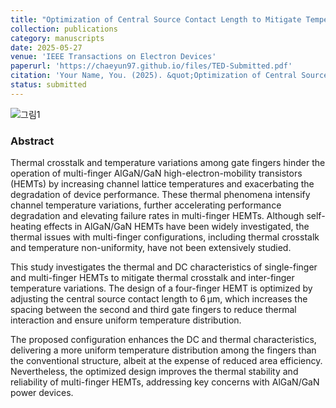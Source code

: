 ```yaml
---
title: "Optimization of Central Source Contact Length to Mitigate Temperature Variation and Thermal Crosstalk in Multi-Finger AlGaN/GaN HEMTs: Reliability-based Simulation"
collection: publications
category: manuscripts
date: 2025-05-27
venue: 'IEEE Transactions on Electron Devices'
paperurl: 'https://chaeyun97.github.io/files/TED-Submitted.pdf'
citation: 'Your Name, You. (2025). &quot;Optimization of Central Source Contact Length...&quot; <i>IEEE Trans. Electron Devices</i>.'
status: submitted
---
```

![그림1](/images/그림1.jpg)
### Abstract
<div class="justify-text">
Thermal crosstalk and temperature variations among gate fingers hinder the operation of multi-finger AlGaN/GaN high-electron-mobility transistors (HEMTs) by increasing channel lattice temperatures and exacerbating the degradation of device performance.  
These thermal phenomena intensify channel temperature variations, further accelerating performance degradation and elevating failure rates in multi-finger HEMTs.  
Although self-heating effects in AlGaN/GaN HEMTs have been widely investigated, the thermal issues with multi-finger configurations, including thermal crosstalk and temperature non-uniformity, have not been extensively studied.

This study investigates the thermal and DC characteristics of single-finger and multi-finger HEMTs to mitigate thermal crosstalk and inter-finger temperature variations. The design of a four-finger HEMT is optimized by adjusting the central source contact length to 6 μm, which increases the spacing between the second and third gate fingers to reduce thermal interaction and ensure uniform temperature distribution.

The proposed configuration enhances the DC and thermal characteristics, delivering a more uniform temperature distribution among the fingers than the conventional structure, albeit at the expense of reduced area efficiency. Nevertheless, the optimized design improves the thermal stability and reliability of multi-finger HEMTs, addressing key concerns with AlGaN/GaN power devices.

</div>


